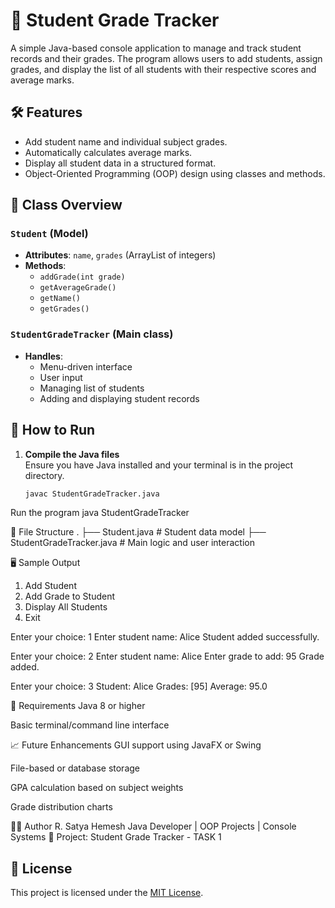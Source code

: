 # 📘 Student Grade Tracker

A simple Java-based console application to manage and track student records and their grades. The program allows users to add students, assign grades, and display the list of all students with their respective scores and average marks.

## 🛠️ Features

- Add student name and individual subject grades.
- Automatically calculates average marks.
- Display all student data in a structured format.
- Object-Oriented Programming (OOP) design using classes and methods.

## 🧾 Class Overview

### `Student` (Model)
- **Attributes**: `name`, `grades` (ArrayList of integers)
- **Methods**:
  - `addGrade(int grade)`
  - `getAverageGrade()`
  - `getName()`
  - `getGrades()`

### `StudentGradeTracker` (Main class)
- **Handles**:
  - Menu-driven interface
  - User input
  - Managing list of students
  - Adding and displaying student records

## 🚀 How to Run

1. **Compile the Java files**  
   Ensure you have Java installed and your terminal is in the project directory.

   ```bash
   javac StudentGradeTracker.java
Run the program
java StudentGradeTracker

📂 File Structure
.
├── Student.java               # Student data model
├── StudentGradeTracker.java  # Main logic and user interaction

🖥️ Sample Output
1. Add Student
2. Add Grade to Student
3. Display All Students
4. Exit

Enter your choice: 1
Enter student name: Alice
Student added successfully.

Enter your choice: 2
Enter student name: Alice
Enter grade to add: 95
Grade added.

Enter your choice: 3
Student: Alice
Grades: [95]
Average: 95.0

📌 Requirements
Java 8 or higher

Basic terminal/command line interface

📈 Future Enhancements
GUI support using JavaFX or Swing

File-based or database storage

GPA calculation based on subject weights

Grade distribution charts

👨‍💻 Author
R. Satya Hemesh
Java Developer | OOP Projects | Console Systems
📅 Project: Student Grade Tracker - TASK 1
## 📄 License

This project is licensed under the [MIT License](LICENSE).